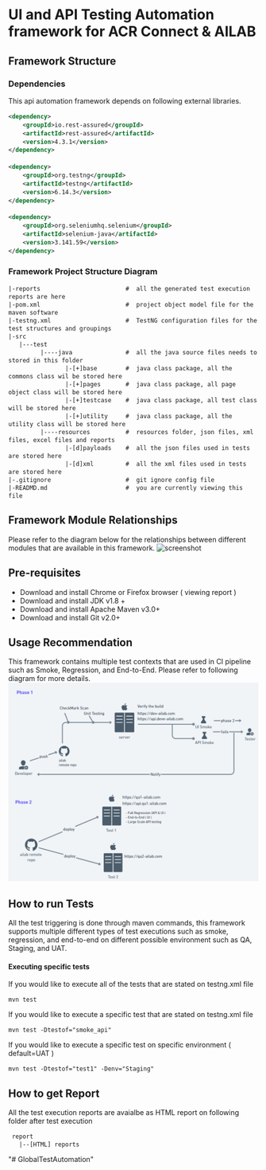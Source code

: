 # UI and API Testing Automation framework for ACR Connect & AILAB

## Framework Structure 
### Dependencies 
This api automation framework depends on following 
external libraries. 

```xml
<dependency>
    <groupId>io.rest-assured</groupId>
    <artifactId>rest-assured</artifactId>
    <version>4.3.1</version>
</dependency>

<dependency>
    <groupId>org.testng</groupId>
    <artifactId>testng</artifactId>
    <version>6.14.3</version>
</dependency>

<dependency>
    <groupId>org.seleniumhq.selenium</groupId>
    <artifactId>selenium-java</artifactId>
    <version>3.141.59</version>
</dependency>

```

### Framework Project Structure Diagram
```
|-reports                        #  all the generated test execution reports are here 
|-pom.xml                        #  project object model file for the maven software
|-testng.xml                     #  TestNG configuration files for the test structures and groupings 
|-src
   |---test
         |----java               #  all the java source files needs to stored in this folder 
                |-[+]base        #  java class package, all the commons class wil be stored here 
                |-[+]pages       #  java class package, all page object class will be stored here 
                |-[+]testcase    #  java class package, all test class will be stored here 
                |-[+]utility     #  java class package, all the utility class will be stored here 
         |----resources          #  resources folder, json files, xml files, excel files and reports 
                |-[d]payloads    #  all the json files used in tests are stored here 
                |-[d]xml         #  all the xml files used in tests are stored here 
|-.gitignore                     #  git ignore config file 
|-READMD.md                      #  you are currently viewing this file 
```

## Framework Module Relationships
Please refer to the diagram below for the relationships between different modules 
that are available in this framework. 
![screenshot](/images/framework.png)

## Pre-requisites
* Download and install Chrome or Firefox browser  ( viewing report )
* Download and install JDK v1.8 + 
* Download and install Apache Maven v3.0+
* Download and install Git v2.0+ 

## Usage Recommendation
This framework contains multiple test contexts that are used in CI pipeline such as
Smoke, Regression, and End-to-End. Please refer to following diagram for more details. 
![screenshot](/images/utilization.png)


## How to run Tests 
All the test triggering is done through maven commands, this framework supports multiple different types of 
test executions such as smoke, regression, and end-to-end on different possible environment such as QA, Staging, and 
UAT. 
#### Executing specific tests 
If you would like to execute all of the tests that are stated on testng.xml file 
```shell script
mvn test 
```

If you would like to execute a specific test that are stated on testng.xml file
```shell script
mvn test -Dtestof="smoke_api"
```
If you would like to execute a specific test on specific environment ( default=UAT ) 
```shell script
mvn test -Dtestof="test1" -Denv="Staging"
```


## How to get Report 
All the test execution reports are avaialbe as HTML report on following folder after test execution 
```
 report
   |--[HTML] reports
```
"# GlobalTestAutomation" 
